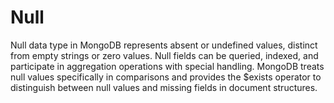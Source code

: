 # Null

Null data type in MongoDB represents absent or undefined values, distinct from empty strings or zero values. Null fields can be queried, indexed, and participate in aggregation operations with special handling. MongoDB treats null values specifically in comparisons and provides the $exists operator to distinguish between null values and missing fields in document structures.